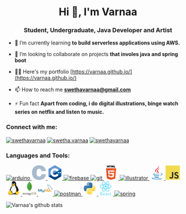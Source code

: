 <h1 align="center">Hi 👋, I'm Varnaa</h1>
<h3 align="center">Student, Undergraduate, Java Developer and Artist</h3>

- 🌱 I’m currently learning **to build serverless applications using AWS.**

- 👯 I’m looking to collaborate on projects **that involes java and spring boot**

- 👨‍💻 Here's my portfolio [https://varnaa.github.io/](https://varnaa.github.io/)

- 📫 How to reach me **swethavarnaa@gmail.com**

- ⚡ Fun fact **Apart from coding, i do digital illustrations, binge watch series on netflix and listen to music.**

<h3 align="left">Connect with me:</h3>
<p align="left">
<a href="https://linkedin.com/in/swethavarnaa" target="blank"><img align="center" src="https://cdn.jsdelivr.net/npm/simple-icons@3.0.1/icons/linkedin.svg" alt="swethavarnaa" height="30" width="40" /></a>
<a href="https://fb.com/swetha.varnaa" target="blank"><img align="center" src="https://cdn.jsdelivr.net/npm/simple-icons@3.0.1/icons/facebook.svg" alt="swetha.varnaa" height="30" width="40" /></a>
<a href="https://instagram.com/swethavarnaa" target="blank"><img align="center" src="https://cdn.jsdelivr.net/npm/simple-icons@3.0.1/icons/instagram.svg" alt="swethavarnaa" height="30" width="40" /></a>
</p>

<h3 align="left">Languages and Tools:</h3>
<p align="left"> <a href="https://www.arduino.cc/" target="_blank"> <img src="https://cdn.worldvectorlogo.com/logos/arduino-1.svg" alt="arduino" width="40" height="40"/> </a> <a href="https://www.cprogramming.com/" target="_blank"> <img src="https://raw.githubusercontent.com/devicons/devicon/master/icons/c/c-original.svg" alt="c" width="40" height="40"/> </a> <a href="https://www.w3schools.com/cpp/" target="_blank"> <img src="https://raw.githubusercontent.com/devicons/devicon/master/icons/cplusplus/cplusplus-original.svg" alt="cplusplus" width="40" height="40"/> </a> <a href="https://firebase.google.com/" target="_blank"> <img src="https://www.vectorlogo.zone/logos/firebase/firebase-icon.svg" alt="firebase" width="40" height="40"/> </a> <a href="https://git-scm.com/" target="_blank"> <img src="https://www.vectorlogo.zone/logos/git-scm/git-scm-icon.svg" alt="git" width="40" height="40"/> </a> <a href="https://www.w3.org/html/" target="_blank"> <img src="https://raw.githubusercontent.com/devicons/devicon/master/icons/html5/html5-original-wordmark.svg" alt="html5" width="40" height="40"/> </a> <a href="https://www.adobe.com/in/products/illustrator.html" target="_blank"> <img src="https://www.vectorlogo.zone/logos/adobe_illustrator/adobe_illustrator-icon.svg" alt="illustrator" width="40" height="40"/> </a> <a href="https://www.java.com" target="_blank"> <img src="https://raw.githubusercontent.com/devicons/devicon/master/icons/java/java-original.svg" alt="java" width="40" height="40"/> </a> <a href="https://developer.mozilla.org/en-US/docs/Web/JavaScript" target="_blank"> <img src="https://raw.githubusercontent.com/devicons/devicon/master/icons/javascript/javascript-original.svg" alt="javascript" width="40" height="40"/> </a> <a href="https://www.linux.org/" target="_blank"> <img src="https://raw.githubusercontent.com/devicons/devicon/master/icons/linux/linux-original.svg" alt="linux" width="40" height="40"/> </a> <a href="https://www.mongodb.com/" target="_blank"> <img src="https://raw.githubusercontent.com/devicons/devicon/master/icons/mongodb/mongodb-original-wordmark.svg" alt="mongodb" width="40" height="40"/> </a> <a href="https://www.mysql.com/" target="_blank"> <img src="https://raw.githubusercontent.com/devicons/devicon/master/icons/mysql/mysql-original-wordmark.svg" alt="mysql" width="40" height="40"/> </a> <a href="https://postman.com" target="_blank"> <img src="https://www.vectorlogo.zone/logos/getpostman/getpostman-icon.svg" alt="postman" width="40" height="40"/> </a> <a href="https://www.python.org" target="_blank"> <img src="https://raw.githubusercontent.com/devicons/devicon/master/icons/python/python-original.svg" alt="python" width="40" height="40"/> </a> <a href="https://reactjs.org/" target="_blank"> <img src="https://raw.githubusercontent.com/devicons/devicon/master/icons/react/react-original-wordmark.svg" alt="react" width="40" height="40"/> </a> <a href="https://spring.io/" target="_blank"> <img src="https://www.vectorlogo.zone/logos/springio/springio-icon.svg" alt="spring" width="40" height="40"/> </a> </p>

![Varnaa's github stats](https://github-readme-stats.vercel.app/api?username=varnaa&count_private=true&show_icons=true&include_all_commits=true&theme=radical&custom_title=Varnaa's%20Github%20Stats&card_width=50)



